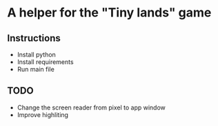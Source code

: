 # A helper for the "Tiny lands" game

## Instructions

* Install python
* Install requirements
* Run main file

## TODO

* Change the screen reader from pixel to app window
* Improve highliting